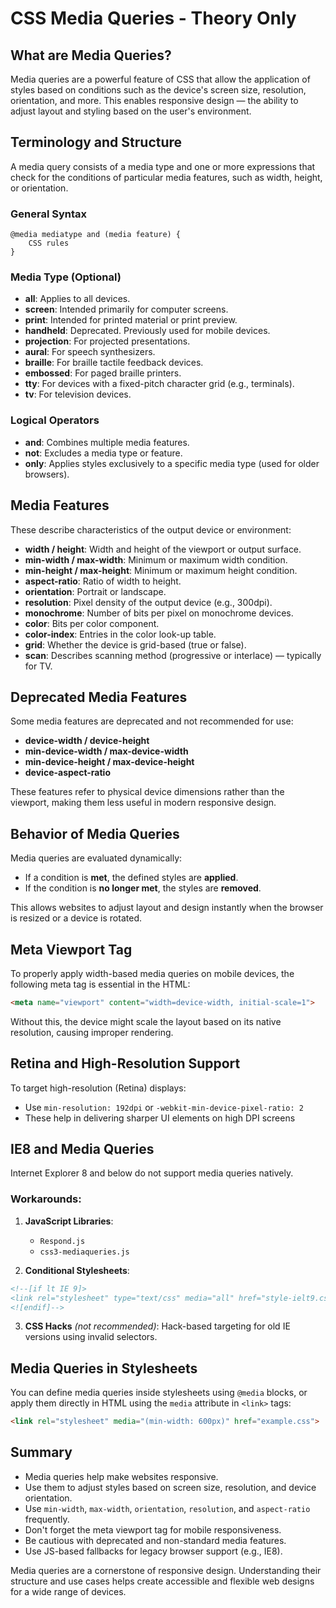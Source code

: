 # CSS Media Queries - Theory Only

## What are Media Queries?

Media queries are a powerful feature of CSS that allow the application of styles based on conditions such as the device's screen size, resolution, orientation, and more. This enables responsive design — the ability to adjust layout and styling based on the user's environment.

## Terminology and Structure

A media query consists of a media type and one or more expressions that check for the conditions of particular media features, such as width, height, or orientation.

### General Syntax

```
@media mediatype and (media feature) {
    CSS rules
}
```

### Media Type (Optional)

* **all**: Applies to all devices.
* **screen**: Intended primarily for computer screens.
* **print**: Intended for printed material or print preview.
* **handheld**: Deprecated. Previously used for mobile devices.
* **projection**: For projected presentations.
* **aural**: For speech synthesizers.
* **braille**: For braille tactile feedback devices.
* **embossed**: For paged braille printers.
* **tty**: For devices with a fixed-pitch character grid (e.g., terminals).
* **tv**: For television devices.

### Logical Operators

* **and**: Combines multiple media features.
* **not**: Excludes a media type or feature.
* **only**: Applies styles exclusively to a specific media type (used for older browsers).

## Media Features

These describe characteristics of the output device or environment:

* **width / height**: Width and height of the viewport or output surface.
* **min-width / max-width**: Minimum or maximum width condition.
* **min-height / max-height**: Minimum or maximum height condition.
* **aspect-ratio**: Ratio of width to height.
* **orientation**: Portrait or landscape.
* **resolution**: Pixel density of the output device (e.g., 300dpi).
* **monochrome**: Number of bits per pixel on monochrome devices.
* **color**: Bits per color component.
* **color-index**: Entries in the color look-up table.
* **grid**: Whether the device is grid-based (true or false).
* **scan**: Describes scanning method (progressive or interlace) — typically for TV.

## Deprecated Media Features

Some media features are deprecated and not recommended for use:

* **device-width / device-height**
* **min-device-width / max-device-width**
* **min-device-height / max-device-height**
* **device-aspect-ratio**

These features refer to physical device dimensions rather than the viewport, making them less useful in modern responsive design.

## Behavior of Media Queries

Media queries are evaluated dynamically:

* If a condition is **met**, the defined styles are **applied**.
* If the condition is **no longer met**, the styles are **removed**.

This allows websites to adjust layout and design instantly when the browser is resized or a device is rotated.

## Meta Viewport Tag

To properly apply width-based media queries on mobile devices, the following meta tag is essential in the HTML:

```html
<meta name="viewport" content="width=device-width, initial-scale=1">
```

Without this, the device might scale the layout based on its native resolution, causing improper rendering.

## Retina and High-Resolution Support

To target high-resolution (Retina) displays:

* Use `min-resolution: 192dpi` or `-webkit-min-device-pixel-ratio: 2`
* These help in delivering sharper UI elements on high DPI screens

## IE8 and Media Queries

Internet Explorer 8 and below do not support media queries natively.

### Workarounds:

1. **JavaScript Libraries**:

   * `Respond.js`
   * `css3-mediaqueries.js`

2. **Conditional Stylesheets**:

```html
<!--[if lt IE 9]>
<link rel="stylesheet" type="text/css" media="all" href="style-ielt9.css" />
<![endif]-->
```

3. **CSS Hacks** *(not recommended)*: Hack-based targeting for old IE versions using invalid selectors.

## Media Queries in Stylesheets

You can define media queries inside stylesheets using `@media` blocks, or apply them directly in HTML using the `media` attribute in `<link>` tags:

```html
<link rel="stylesheet" media="(min-width: 600px)" href="example.css">
```

## Summary

* Media queries help make websites responsive.
* Use them to adjust styles based on screen size, resolution, and device orientation.
* Use `min-width`, `max-width`, `orientation`, `resolution`, and `aspect-ratio` frequently.
* Don't forget the meta viewport tag for mobile responsiveness.
* Be cautious with deprecated and non-standard media features.
* Use JS-based fallbacks for legacy browser support (e.g., IE8).

Media queries are a cornerstone of responsive design. Understanding their structure and use cases helps create accessible and flexible web designs for a wide range of devices.
